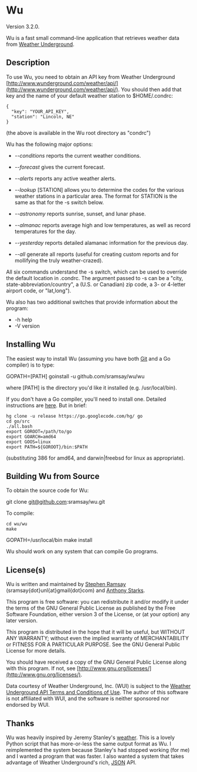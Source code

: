 
Wu
==========

Version 3.2.0.


Wu is a fast small command-line application that retrieves weather data from [Weather Underground](http://www.wunderground.com).

Description
-----------

To use Wu, you need to obtain an API key from Weather Underground [http://www.wunderground.com/weather/api/](http://www.wunderground.com/weather/api/).  You should then add that key and the name of your default weather station to $HOME/.condrc:

	{
	  "key": "YOUR_API_KEY",
	  "station": "Lincoln, NE"
	}

(the above is available in the Wu root directory as "condrc")

Wu has the following major options:

* _--conditions_ reports the current weather conditions.

* _--forecast_ gives the current forecast.

* _--alerts_ reports any active weather alerts.

* _--lookup_ [STATION] allows you to determine the codes for the various weather stations in a particular area.  The format for STATION is the same as that for the -s switch below.

* _--astronomy_ reports sunrise, sunset, and lunar phase.

* _--almanac_ reports average high and low temperatures, as well as record temperatures for the day.

* _--yesterday_ reports detailed alamanac information for the previous day.

* _--all_ generate all reports (useful for creating custom reports and for mollifying the truly weather-crazed).
	
All six commands understand the -s switch, which can be used to override the default location in .condrc.  The argument passed to -s can be a "city, state-abbreviation/country", a (U.S. or Canadian) zip code, a 3- or 4-letter airport code, or "lat,long").

Wu also has two additional switches that provide information about the program:

* -h help
* -V version

Installing Wu 
-----------

The easiest way to install Wu (assuming you have both [Git](http://git-scm.com/) and a Go compiler) is to type:

  GOPATH=[PATH] goinstall -u github.com/sramsay/wu/wu

where [PATH] is the directory you'd like it installed (e.g. /usr/local/bin).

If you don't have a Go compiler, you'll need to install one.  Detailed instructions are [here](http://golang.org/doc/install.html).  But in brief:

	hg clone -u release https://go.googlecode.com/hg/ go
	cd go/src
	./all.bash
	export GOROOT=/path/to/go
	export GOARCH=amd64
	export GOOS=linux
	export PATH=${GOROOT}/bin:$PATH

(substituting 386 for amd64, and darwin|freebsd for linux as appropriate).

Building Wu from Source
-----------------------

To obtain the source code for Wu:

  git clone git@github.com:sramsay/wu.git

To compile:

	cd wu/wu
	make
  GOPATH=/usr/local/bin make install

Wu should work on any system that can compile Go programs.

License(s)
---------

Wu is written and maintained by [Stephen Ramsay](http://lenz.unl.edu/) (sramsay{dot}unl{at}gmail{dot}com) and [Anthony Starks](http://mindchunk.blogspot.com/).

This program is free software: you can redistribute it and/or modify it under the terms of the GNU General Public License as published by the Free Software Foundation, either version 3 of the License, or (at your option) any later version.

This program is distributed in the hope that it will be useful, but WITHOUT ANY WARRANTY; without even the implied warranty of MERCHANTABILITY or FITNESS FOR A PARTICULAR PURPOSE.  See the GNU General Public License for more details.

You should have received a copy of the GNU General Public License along with this program.  If not, see [http://www.gnu.org/licenses/](http://www.gnu.org/licenses/).

Data courtesy of Weather Underground, Inc. (WUI) is subject to the [Weather Underground API Terms and Conditions of Use](http://www.wunderground.com/weather/api/d/terms.html).  The author of this software is not affiliated with WUI, and the software is neither sponsored nor endorsed by WUI.

Thanks
------

Wu was heavily inspired by Jeremy Stanley's [weather](http://fungi.yuggoth.org/weather/).  This is a lovely Python script that has more-or-less the same output format as Wu.  I reimplemented the system because Stanley's had stopped working (for me) and I wanted a program that was faster.  I also wanted a system that takes advantage of Weather Underground's rich, [JSON](http://www.json.org/) API.
